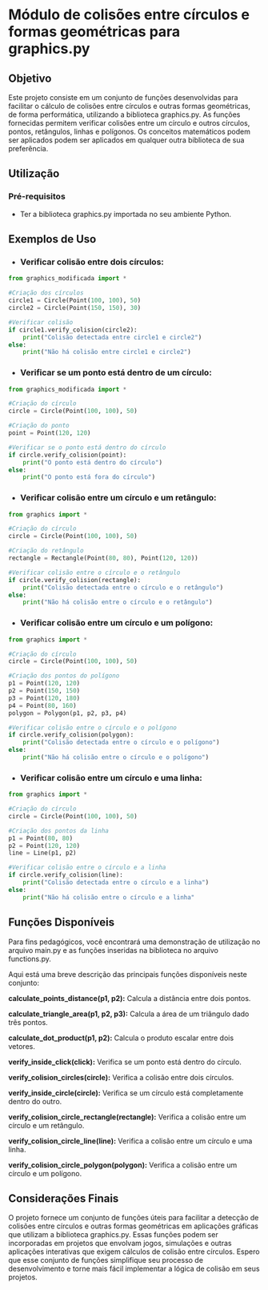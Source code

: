 
# Módulo de colisões entre círculos e formas geométricas para graphics.py

## Objetivo
Este projeto consiste em um conjunto de funções desenvolvidas para facilitar o cálculo de colisões entre círculos e outras formas geométricas, de forma performática, utilizando a biblioteca graphics.py. As funções fornecidas permitem verificar colisões entre um círculo e outros círculos, pontos, retângulos, linhas e polígonos. Os conceitos matemáticos podem ser aplicados podem ser aplicados em qualquer outra biblioteca de sua preferência.


## Utilização

### Pré-requisitos
- Ter a biblioteca graphics.py importada no seu ambiente Python.


## Exemplos de Uso

- ### Verificar colisão entre dois círculos:
````python
from graphics_modificada import *

#Criação dos círculos
circle1 = Circle(Point(100, 100), 50)
circle2 = Circle(Point(150, 150), 30)

#Verificar colisão
if circle1.verify_colision(circle2):
	print("Colisão detectada entre circle1 e circle2")
else:
	print("Não há colisão entre circle1 e circle2")
````

- ### Verificar se um ponto está dentro de um círculo:
````python
from graphics_modificada import *

#Criação do círculo
circle = Circle(Point(100, 100), 50) 

#Criação do ponto
point = Point(120, 120)

#Verificar se o ponto está dentro do círculo
if circle.verify_colision(point):
	print("O ponto está dentro do círculo")
else:
	print("O ponto está fora do círculo")
````

- ### Verificar colisão entre um círculo e um retângulo:
````python
from graphics import *

#Criação do círculo
circle = Circle(Point(100, 100), 50)

#Criação do retângulo
rectangle = Rectangle(Point(80, 80), Point(120, 120))

#Verificar colisão entre o círculo e o retângulo
if circle.verify_colision(rectangle):
	print("Colisão detectada entre o círculo e o retângulo")
else:
	print("Não há colisão entre o círculo e o retângulo")
````

- ### Verificar colisão entre um círculo e um polígono:

````python
from graphics import *

#Criação do círculo
circle = Circle(Point(100, 100), 50)

#Criação dos pontos do polígono
p1 = Point(120, 120)
p2 = Point(150, 150)
p3 = Point(120, 180)
p4 = Point(80, 160)
polygon = Polygon(p1, p2, p3, p4)

#Verificar colisão entre o círculo e o polígono
if circle.verify_colision(polygon):
	print("Colisão detectada entre o círculo e o polígono")
else:
	print("Não há colisão entre o círculo e o polígono")
````

- ### Verificar colisão entre um círculo e uma linha:
````python
from graphics import *

#Criação do círculo
circle = Circle(Point(100, 100), 50)

#Criação dos pontos da linha
p1 = Point(80, 80)
p2 = Point(120, 120)
line = Line(p1, p2)

#Verificar colisão entre o círculo e a linha
if circle.verify_colision(line):
	print("Colisão detectada entre o círculo e a linha")
else:
	print("Não há colisão entre o círculo e a linha"
````


## Funções Disponíveis
 Para fins pedagógicos, você encontrará uma demonstração de utilização no arquivo main.py e as funções inseridas na biblioteca no arquivo functions.py. 

Aqui está uma breve descrição das principais funções disponíveis neste conjunto:

**calculate_points_distance(p1, p2):** Calcula a distância entre dois pontos.

**calculate_triangle_area(p1, p2, p3):** Calcula a área de um triângulo dado três pontos.

**calculate_dot_product(p1, p2):** Calcula o produto escalar entre dois vetores.

**verify_inside_click(click):** Verifica se um ponto está dentro do círculo.

**verify_colision_circles(circle):** Verifica a colisão entre dois círculos.

**verify_inside_circle(circle):** Verifica se um círculo está completamente dentro do outro.

**verify_colision_circle_rectangle(rectangle):** Verifica a colisão entre um círculo e um retângulo.

**verify_colision_circle_line(line):** Verifica a colisão entre um círculo e uma linha.

**verify_colision_circle_polygon(polygon):** Verifica a colisão entre um círculo e um polígono.


## Considerações Finais
O projeto fornece um conjunto de funções úteis para facilitar a detecção de colisões entre círculos e outras formas geométricas em aplicações gráficas que utilizam a biblioteca graphics.py. Essas funções podem ser incorporadas em projetos que envolvam jogos, simulações e outras aplicações interativas que exigem cálculos de colisão entre círculos. Espero que esse conjunto de funções simplifique seu processo de desenvolvimento e torne mais fácil implementar a lógica de colisão em seus projetos.

